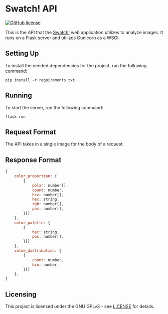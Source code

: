 # Swatch! API
[![GitHub license](https://img.shields.io/github/license/Kipwisp/swatch-api)](https://github.com/Kipwisp/swatch-api/blob/master/LICENSE)

This is the API that the [Swatch!](https://github.com/Kipwisp/swatch-app) web application utilizes to analyze images. It runs on a Flask server and utilizes Gunicorn as a WSGI. 

## Setting Up
To install the needed dependencies for the project, run the following command:
```
pip install -r requirements.txt
```

## Running
To start the server, run the following command:
```
flask run
```

## Request Format
The API takes in a single image for the body of a request.

## Response Format
``` JavaScript
{
    color_proportion: {
        {
            polar: number[],
            count: number,
            hsv: number[],
            hex: string,
            rgb: number[],
            pos: number[],
        }[]
    },
    color_palette: {
        {
            hex: string,
            pos: number[],
        }[]
    },
    value_distribution: {
        {
            count: number,
            bin: number,
        }[]
    },
}
```

## Licensing
This project is licensed under the GNU GPLv3 - see [LICENSE](https://raw.githubusercontent.com/Kipwisp/swatch-api/main/LICENSE?token=GHSAT0AAAAAABSOHVBT3CD4QXCCONOFH3GSYRRM3JQ) for details.
